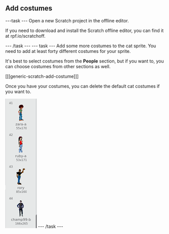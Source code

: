 ## Add costumes

---task ---
Open a new Scratch project in the offline editor.

If you need to download and install the Scratch offline editor, you can find it at rpf.io/scratchoff.

--- /task ---
--- task ---
Add some more costumes to the cat sprite. You need to add at least forty different costumes for your sprite.

It's best to select costumes from the **People** section, but if you want to, you can choose costumes from other sections as well.

[[[generic-scratch-add-costume]]]

Once you have your costumes, you can delete the default cat costumes if you want to.

![costumes](images/costumes.png)
--- /task ---
